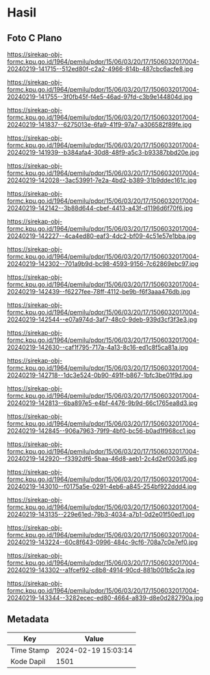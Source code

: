 # Hasil

## Foto C Plano

https://sirekap-obj-formc.kpu.go.id/1964/pemilu/pdpr/15/06/03/20/17/1506032017004-20240219-141715--512ed80f-c2a2-4966-814b-487cbc6acfe8.jpg

https://sirekap-obj-formc.kpu.go.id/1964/pemilu/pdpr/15/06/03/20/17/1506032017004-20240219-141755--3f0fb45f-f4e5-46ad-97fd-c3b9e144804d.jpg

https://sirekap-obj-formc.kpu.go.id/1964/pemilu/pdpr/15/06/03/20/17/1506032017004-20240219-141837--6275013e-6fa9-41f9-97a7-a306582f89fe.jpg

https://sirekap-obj-formc.kpu.go.id/1964/pemilu/pdpr/15/06/03/20/17/1506032017004-20240219-141939--b384afa4-30d8-48f9-a5c3-b93387bbd20e.jpg

https://sirekap-obj-formc.kpu.go.id/1964/pemilu/pdpr/15/06/03/20/17/1506032017004-20240219-142028--3ac53991-7e2a-4bd2-b389-31b9ddec161c.jpg

https://sirekap-obj-formc.kpu.go.id/1964/pemilu/pdpr/15/06/03/20/17/1506032017004-20240219-142142--3b88d644-cbef-4413-a43f-d1196d6f70f6.jpg

https://sirekap-obj-formc.kpu.go.id/1964/pemilu/pdpr/15/06/03/20/17/1506032017004-20240219-142227--4ca4ed80-eaf3-4dc2-bf09-4c51e57e1bba.jpg

https://sirekap-obj-formc.kpu.go.id/1964/pemilu/pdpr/15/06/03/20/17/1506032017004-20240219-142302--701a9b9d-bc98-4593-9156-7c62869ebc97.jpg

https://sirekap-obj-formc.kpu.go.id/1964/pemilu/pdpr/15/06/03/20/17/1506032017004-20240219-142439--f6227fee-78ff-4112-be9b-f6f3aaa476db.jpg

https://sirekap-obj-formc.kpu.go.id/1964/pemilu/pdpr/15/06/03/20/17/1506032017004-20240219-142544--e07a974d-3af7-48c0-9deb-939d3cf3f3e3.jpg

https://sirekap-obj-formc.kpu.go.id/1964/pemilu/pdpr/15/06/03/20/17/1506032017004-20240219-142630--caf1f795-717a-4a13-8c16-ed1c8f5ca81a.jpg

https://sirekap-obj-formc.kpu.go.id/1964/pemilu/pdpr/15/06/03/20/17/1506032017004-20240219-142718--1dc3e524-0b90-491f-b867-1bfc3be01f9d.jpg

https://sirekap-obj-formc.kpu.go.id/1964/pemilu/pdpr/15/06/03/20/17/1506032017004-20240219-142813--6ba897e5-e4bf-4476-9b9d-66c1765ea8d3.jpg

https://sirekap-obj-formc.kpu.go.id/1964/pemilu/pdpr/15/06/03/20/17/1506032017004-20240219-142845--906a7963-79f9-4bf0-bc56-b0ad1f968cc1.jpg

https://sirekap-obj-formc.kpu.go.id/1964/pemilu/pdpr/15/06/03/20/17/1506032017004-20240219-142920--f3392df6-5baa-46d8-aeb1-2c4d2ef003d5.jpg

https://sirekap-obj-formc.kpu.go.id/1964/pemilu/pdpr/15/06/03/20/17/1506032017004-20240219-143010--f0175a5e-0291-4eb6-a845-254bf922ddd4.jpg

https://sirekap-obj-formc.kpu.go.id/1964/pemilu/pdpr/15/06/03/20/17/1506032017004-20240219-143135--229e61ed-79b3-4034-a7b1-0d2e01f50ed1.jpg

https://sirekap-obj-formc.kpu.go.id/1964/pemilu/pdpr/15/06/03/20/17/1506032017004-20240219-143224--60c8f643-0996-484c-9cf6-708a7c0e7ef0.jpg

https://sirekap-obj-formc.kpu.go.id/1964/pemilu/pdpr/15/06/03/20/17/1506032017004-20240219-143302--a1fcef92-c8b8-4914-90cd-881b001b5c2a.jpg

https://sirekap-obj-formc.kpu.go.id/1964/pemilu/pdpr/15/06/03/20/17/1506032017004-20240219-143344--3282ecec-ed80-4664-a839-d8e0d282790a.jpg


## Metadata

| Key        | Value               |
| ---------- | ------------------- |
| Time Stamp | 2024-02-19 15:03:14 |
| Kode Dapil | 1501                |



